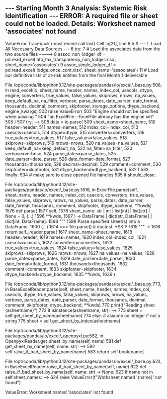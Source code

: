 --- Starting Month 3 Analysis: Systemic Risk Identification ---
ERROR: A required file or sheet could not be loaded. Details: Worksheet named 'associates' not found
---------------------------------------------------------------------------
ValueError                                Traceback (most recent call last)
Cell In[21], line 8
      5 # --- 1. Load All Necessary Data Sources ---
      6 try:
      7     # Load the associates data from the two source files
----> 8     assoc_non_lodger_df = pd.read_excel('ato_tax_transparency_non_lodger.xlsx', sheet_name='associates')
      9     assoc_single_lodger_df = pd.read_excel('lodge_once_cont.xlsx', sheet_name='associates')
     11     # Load our definitive lists of at-risk entities from the final Month 1 deliverable

File /opt/conda/lib/python3.12/site-packages/pandas/io/excel/_base.py:508, in read_excel(io, sheet_name, header, names, index_col, usecols, dtype, engine, converters, true_values, false_values, skiprows, nrows, na_values, keep_default_na, na_filter, verbose, parse_dates, date_parser, date_format, thousands, decimal, comment, skipfooter, storage_options, dtype_backend, engine_kwargs)
    502     raise ValueError(
    503         "Engine should not be specified when passing "
    504         "an ExcelFile - ExcelFile already has the engine set"
    505     )
    507 try:
--> 508     data = io.parse(
    509         sheet_name=sheet_name,
    510         header=header,
    511         names=names,
    512         index_col=index_col,
    513         usecols=usecols,
    514         dtype=dtype,
    515         converters=converters,
    516         true_values=true_values,
    517         false_values=false_values,
    518         skiprows=skiprows,
    519         nrows=nrows,
    520         na_values=na_values,
    521         keep_default_na=keep_default_na,
    522         na_filter=na_filter,
    523         verbose=verbose,
    524         parse_dates=parse_dates,
    525         date_parser=date_parser,
    526         date_format=date_format,
    527         thousands=thousands,
    528         decimal=decimal,
    529         comment=comment,
    530         skipfooter=skipfooter,
    531         dtype_backend=dtype_backend,
    532     )
    533 finally:
    534     # make sure to close opened file handles
    535     if should_close:

File /opt/conda/lib/python3.12/site-packages/pandas/io/excel/_base.py:1616, in ExcelFile.parse(self, sheet_name, header, names, index_col, usecols, converters, true_values, false_values, skiprows, nrows, na_values, parse_dates, date_parser, date_format, thousands, comment, skipfooter, dtype_backend, **kwds)
   1576 def parse(
   1577     self,
   1578     sheet_name: str | int | list[int] | list[str] | None = 0,
   (...)
   1596     **kwds,
   1597 ) -> DataFrame | dict[str, DataFrame] | dict[int, DataFrame]:
   1598     """
   1599     Parse specified sheet(s) into a DataFrame.
   1600 
   (...)
   1614     >>> file.parse()  # doctest: +SKIP
   1615     """
-> 1616     return self._reader.parse(
   1617         sheet_name=sheet_name,
   1618         header=header,
   1619         names=names,
   1620         index_col=index_col,
   1621         usecols=usecols,
   1622         converters=converters,
   1623         true_values=true_values,
   1624         false_values=false_values,
   1625         skiprows=skiprows,
   1626         nrows=nrows,
   1627         na_values=na_values,
   1628         parse_dates=parse_dates,
   1629         date_parser=date_parser,
   1630         date_format=date_format,
   1631         thousands=thousands,
   1632         comment=comment,
   1633         skipfooter=skipfooter,
   1634         dtype_backend=dtype_backend,
   1635         **kwds,
   1636     )

File /opt/conda/lib/python3.12/site-packages/pandas/io/excel/_base.py:773, in BaseExcelReader.parse(self, sheet_name, header, names, index_col, usecols, dtype, true_values, false_values, skiprows, nrows, na_values, verbose, parse_dates, date_parser, date_format, thousands, decimal, comment, skipfooter, dtype_backend, **kwds)
    770     print(f"Reading sheet {asheetname}")
    772 if isinstance(asheetname, str):
--> 773     sheet = self.get_sheet_by_name(asheetname)
    774 else:  # assume an integer if not a string
    775     sheet = self.get_sheet_by_index(asheetname)

File /opt/conda/lib/python3.12/site-packages/pandas/io/excel/_openpyxl.py:582, in OpenpyxlReader.get_sheet_by_name(self, name)
    581 def get_sheet_by_name(self, name: str):
--> 582     self.raise_if_bad_sheet_by_name(name)
    583     return self.book[name]

File /opt/conda/lib/python3.12/site-packages/pandas/io/excel/_base.py:624, in BaseExcelReader.raise_if_bad_sheet_by_name(self, name)
    622 def raise_if_bad_sheet_by_name(self, name: str) -> None:
    623     if name not in self.sheet_names:
--> 624         raise ValueError(f"Worksheet named '{name}' not found")

ValueError: Worksheet named 'associates' not found
